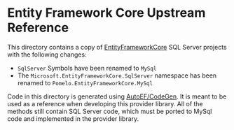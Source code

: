 # Entity Framework Core Upstream Reference

This directory contains a copy of [EntityFrameworkCore](https://github.com/aspnet/EntityFrameworkCore) SQL Server projects with the following changes:

- `SqlServer` Symbols have been renamed to `MySql`
- The `Microsoft.EntityFrameworkCore.SqlServer` namespace has been renamed to `Pomelo.EntityFrameworkCore.MySql`

Code in this directory is generated using [AutoEF/CodeGen](https://github.com/AutoEF/CodeGen).  It is meant to be used as a reference when developing this provider library.  All of the methods still contain SQL Server code, which must be ported to MySql code and implemented in the provider library.
